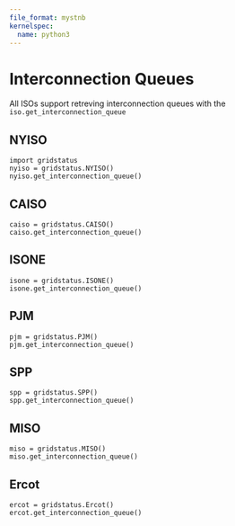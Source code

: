 ```yaml
---
file_format: mystnb
kernelspec:
  name: python3
---
```


# Interconnection Queues

All ISOs support retreving interconnection queues with the `iso.get_interconnection_queue`

## NYISO

```{code-cell}
import gridstatus
nyiso = gridstatus.NYISO()
nyiso.get_interconnection_queue()
```

## CAISO
```{code-cell}
caiso = gridstatus.CAISO()
caiso.get_interconnection_queue()
```

## ISONE
```{code-cell}
isone = gridstatus.ISONE()
isone.get_interconnection_queue()
```

## PJM
```{code-cell}
pjm = gridstatus.PJM()
pjm.get_interconnection_queue()
```

## SPP
```{code-cell}
spp = gridstatus.SPP()
spp.get_interconnection_queue()
```


## MISO
```{code-cell}
miso = gridstatus.MISO()
miso.get_interconnection_queue()
```

## Ercot
```{code-cell}
ercot = gridstatus.Ercot()
ercot.get_interconnection_queue()
```